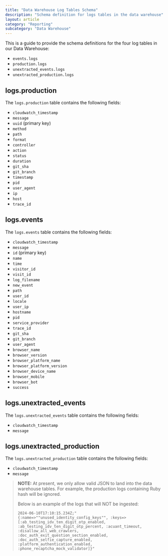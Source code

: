 ```yaml
---
title: "Data Warehouse Log Tables Schema"
description: "Schema definition for logs tables in the data warehouse"
layout: article
category: "Reporting"
subcategory: "Data Warehouse"
---
```


This is a guide to provide the schema definitions for the four log tables in our Data Warehouse:

- `events.logs`
- `production.logs`
- `unextracted_events.logs`
- `unextracted_production.logs`

## logs.production

The `logs.production` table contains the following fields:

- `cloudwatch_timestamp`
- `message`
- `uuid` (primary key)
- `method`
- `path`
- `format`
- `controller`
- `action`
- `status`
- `duration`
- `git_sha`
- `git_branch`
- `timestamp`
- `pid`
- `user_agent`
- `ip`
- `host`
- `trace_id`

## logs.events

The `logs.events` table contains the following fields:

- `cloudwatch_timestamp`
- `message`
- `id` (primary key)
- `name`
- `time`
- `visitor_id`
- `visit_id`
- `log_filename`
- `new_event`
- `path`
- `user_id`
- `locale`
- `user_ip`
- `hostname`
- `pid`
- `service_provider`
- `trace_id`
- `git_sha`
- `git_branch`
- `user_agent`
- `browser_name`
- `browser_version`
- `browser_platform_name`
- `browser_platform_version`
- `browser_device_name`
- `browser_mobile`
- `browser_bot`
- `success`

## logs.unextracted_events

The `logs.unextracted_events` table contains the following fields:

- `cloudwatch_timestamp`
- `message`

## logs.unextracted_production

The `logs.unextracted_production` table contains the following fields:

- `cloudwatch_timestamp`
- `message`

> **NOTE:** At present, we only allow valid JSON to land into the data warehouse tables. For example, the production logs containing Ruby hash will be ignored. 
>
> Below is an example of the logs that will NOT be ingested:
>
> `2024-06-10T17:10:15.234Z;"{:name=>""unused_identity_config_keys"", :keys=>[:ab_testing_idv_ten_digit_otp_enabled, :ab_testing_idv_ten_digit_otp_percent, :acuant_timeout, :disallow_all_web_crawlers, :doc_auth_exit_question_section_enabled, :doc_auth_selfie_capture_enabled, :platform_authentication_enabled, :phone_recaptcha_mock_validator]}"`

